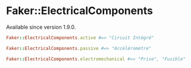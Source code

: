 # Faker::ElectricalComponents

Available since version 1.9.0.

```ruby
Faker::ElectricalComponents.active #=> "Circuit Intégré"

Faker::ElectricalComponents.passive #=> "Accéléromètre"

Faker::ElectricalComponents.electromechanical #=> "Prise", "Fusible"
```
